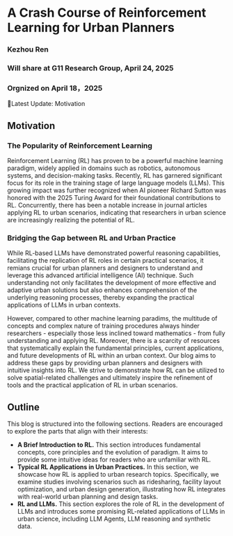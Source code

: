 # A Crash Course of Reinforcement Learning for Urban Planners
### Kezhou Ren
### Will share at G11 Research Group, April 24, 2025
### Orgnized on April 18，2025
🔔Latest Update: Motivation

##  Motivation
### The Popularity of Reinforcement Learning
Reinforcement Learning (RL) has proven to be a powerful machine learning paradigm, widely applied in domains such as robotics, autonomous systems, and decision-making tasks. Recently, RL has garnered significant focus for its role in the training stage of large language models (LLMs). This growing impact was further recognized when AI pioneer Richard Sutton was honored with the 2025 Turing Award for their foundational contributions to RL. Concurrently, there has been a notable increase in journal articles applying RL to urban scenarios, indicating that researchers in urban science are increasingly realizing the potential of RL. 

### Bridging the Gap between RL and Urban Practice
While RL-based LLMs have demonstrated powerful reasoning capabilities, facilitating the replication of RL roles in certain practical scenarios, it remians crucial for urban planners and designers to understand and leverage this advanced artificial intelligence (AI) technique. Such understanding not only facilitates the development of more effective and adaptive urban solutions but also enhances comprehension of the underlying reasoning processes, thereby expanding the practical applications of LLMs in urban contexts.

However, compared to other machine learning paradims, the multitude of concepts and  complex nature of training procedures always hinder researchers - especially those less inclined toward mathematics -  from fully understanding and applying RL. Moreover, there is a scarcity of resources that systematically explain the fundamental principles, current applications, and future developments of RL within an urban context. Our blog aims to address these gaps by providing urban planners and designers with intuitive insights into RL. We strive to demonstrate how RL can be utilized to solve spatial-related challenges and ultimately inspire the refinement of tools and the practical application of RL in urban scenarios. 

## Outline
This blog is structured into the following sections. Readers are encouraged to explore the parts that align with their interests:
- **A Brief Introduction to RL.**
  This section introduces fundamental concepts, core principles and the evolution of paradigm. It aims to provide some intuitive ideas for readers who are unfamiliar with RL.
- **Typical RL Applications in Urban Practices.**
  In this section, we showcase how RL is applied to urban research topics. Specifically, we examine studies involving scenarios such as ridesharing, facility layout optimization, and urban design generation, illustrating how RL integrates with real-world urban planning and design tasks.
- **RL and LLMs.**
  This section explores the role of RL in the development of LLMs and introduces some promising RL-related applications of LLMs in urban science, including LLM Agents, LLM reasoning and synthetic data.
